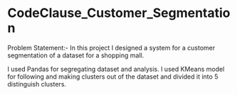 # CodeClause_Customer_Segmentation

Problem Statement:- 
In this project I designed a system for a customer segmentation of a dataset for a shopping mall.

I used Pandas for segregating dataset and analysis.
I used KMeans model for following and making clusters out  of the dataset and divided it into 5 distinguish clusters.
